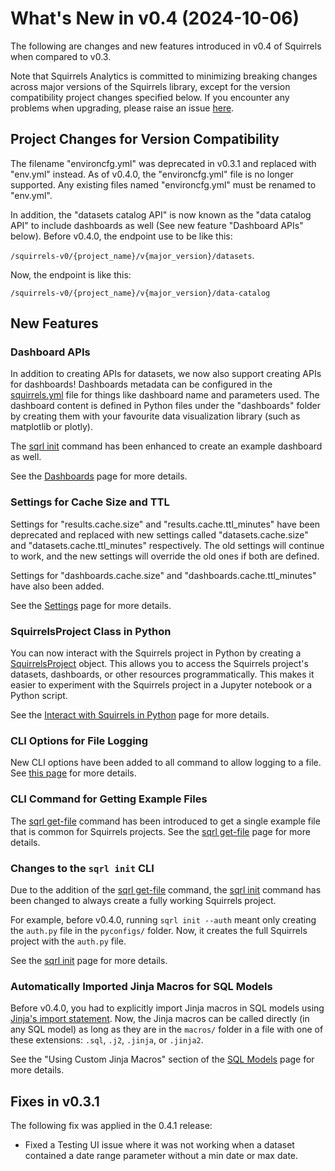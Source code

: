 # What's New in v0.4 (2024-10-06)

The following are changes and new features introduced in v0.4 of Squirrels when compared to v0.3.

Note that Squirrels Analytics is committed to minimizing breaking changes across major versions of the Squirrels library, except for the version compatibility project changes specified below. If you encounter any problems when upgrading, please raise an issue [here](https://github.com/squirrels-analytics/squirrels/issues).

## Project Changes for Version Compatibility

The filename "environcfg.yml" was deprecated in v0.3.1 and replaced with "env.yml" instead. As of v0.4.0, the "environcfg.yml" file is no longer supported. Any existing files named "environcfg.yml" must be renamed to "env.yml".

In addition, the "datasets catalog API" is now known as the "data catalog API" to include dashboards as well (See new feature "Dashboard APIs" below). Before v0.4.0, the endpoint use to be like this: 

`/squirrels-v0/{project_name}/v{major_version}/datasets`. 

Now, the endpoint is like this: 

`/squirrels-v0/{project_name}/v{major_version}/data-catalog`

## New Features

### Dashboard APIs

In addition to creating APIs for datasets, we now also support creating APIs for dashboards! Dashboards metadata can be configured in the [squirrels.yml] file for things like dashboard name and parameters used. The dashboard content is defined in Python files under the "dashboards" folder by creating them with your favourite data visualization library (such as matplotlib or plotly).

The [sqrl init] command has been enhanced to create an example dashboard as well.

See the [Dashboards](../docs/topics/dashboards) page for more details.

### Settings for Cache Size and TTL

Settings for "results.cache.size" and "results.cache.ttl_minutes" have been deprecated and replaced with new settings called "datasets.cache.size" and "datasets.cache.ttl_minutes" respectively. The old settings will continue to work, and the new settings will override the old ones if both are defined.

Settings for "dashboards.cache.size" and "dashboards.cache.ttl_minutes" have also been added.

See the [Settings](../docs/topics/settings) page for more details.

### SquirrelsProject Class in Python

You can now interact with the Squirrels project in Python by creating a [SquirrelsProject](../references/python/project/SquirrelsProject) object. This allows you to access the Squirrels project's datasets, dashboards, or other resources programmatically. This makes it easier to experiment with the Squirrels project in a Jupyter notebook or a Python script.

See the [Interact with Squirrels in Python](../docs/topics/interact-in-python) page for more details.

### CLI Options for File Logging

New CLI options have been added to all command to allow logging to a file. See [this page](../references/cli/sqrl) for more details.

### CLI Command for Getting Example Files

The [sqrl get-file] command has been introduced to get a single example file that is common for Squirrels projects. See the [sqrl get-file] page for more details.

### Changes to the `sqrl init` CLI

Due to the addition of the [sqrl get-file] command, the [sqrl init] command has been changed to always create a fully working Squirrels project.

For example, before v0.4.0, running `sqrl init --auth` meant only creating the `auth.py` file in the `pyconfigs/` folder. Now, it creates the full Squirrels project with the `auth.py` file.

See the [sqrl init] page for more details.

### Automatically Imported Jinja Macros for SQL Models

Before v0.4.0, you had to explicitly import Jinja macros in SQL models using [Jinja's import statement](https://ttl255.com/jinja2-tutorial-part-6-include-and-import/). Now, the Jinja macros can be called directly (in any SQL model) as long as they are in the `macros/` folder in a file with one of these extensions: `.sql`, `.j2`, `.jinja`, or `.jinja2`. 

See the "Using Custom Jinja Macros" section of the [SQL Models](../docs/topics/models-sql#using-custom-jinja-macros) page for more details.

## Fixes in v0.3.1

The following fix was applied in the 0.4.1 release:

- Fixed a Testing UI issue where it was not working when a dataset contained a date range parameter without a min date or max date.


[squirrels.yml]: ../docs/topics/project-file
[sqrl init]: ../references/cli/init
[sqrl get-file]: ../references/cli/get-file